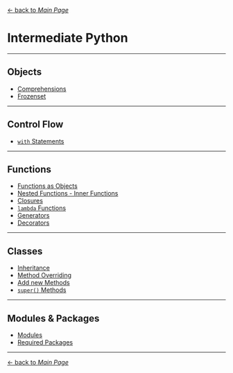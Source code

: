 [← back to *Main Page*](https://github.com/dawkiny/Python3/blob/master/README.md)


# Intermediate Python

---
## Objects


* [Comprehensions](https://github.com/dawkiny/Python3/blob/master/scripts/python_programming/ControlFlow_01_conditionals_and_loops.md#comprehensions)
* [Frozenset]()


---
## Control Flow

* [```with``` Statements](https://github.com/dawkiny/Python3/blob/master/scripts/python_programming/ControlFlow_01_conditionals_and_loops.md#if-statements)


---
## Functions

* [Functions as Objects](https://github.com/dawkiny/Python3/blob/master/scripts/python_programming/Functions_01_basics.md#functions-as-objects)
* [Nested Functions - Inner Functions](https://github.com/dawkiny/Python3/blob/master/scripts/python_programming/Functions_01_basics.md#nested-functions---inner-functions)
* [Closures](https://github.com/dawkiny/Python3/blob/master/scripts/python_programming/Functions_01_basics.md#closures)
* [```lambda``` Functions](https://github.com/dawkiny/Python3/blob/master/scripts/python_programming/Functions_01_basics.md#lambda-functions)
* [Generators](https://github.com/dawkiny/Python3/blob/master/scripts/python_programming/Functions_01_basics.md#generators)
* [Decorators](https://github.com/dawkiny/Python3/blob/master/scripts/python_programming/Functions_01_basics.md#decorators)


---
## Classes

* [Inheritance](https://github.com/dawkiny/Python3/blob/master/scripts/python_programming/Classes_01_basics.md#inheritance)  
* [Method Overriding](https://github.com/dawkiny/Python3/blob/master/scripts/python_programming/Classes_01_basics.md#inheritance#method-overriding)  
* [Add new Methods](https://github.com/dawkiny/Python3/blob/master/scripts/python_programming/Classes_01_basics.md#add-new-methods)  
* [```super()``` Methods](https://github.com/dawkiny/Python3/blob/master/scripts/python_programming/Classes_01_basics.md#super-methods)


---
## Modules & Packages

* [Modules]()
* [Required Packages]()

---




[← back to *Main Page*](https://github.com/dawkiny/Python3/blob/master/README.md)
